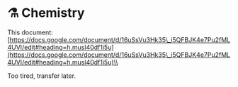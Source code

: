 # ⚗ Chemistry

This document: [https://docs.google.com/document/d/16uSsVu3Hk35\_i5QFBJK4e7Pu2fML4UVI/edit#heading=h.musl40df1i5u](https://docs.google.com/document/d/16uSsVu3Hk35\_i5QFBJK4e7Pu2fML4UVI/edit#heading=h.musl40df1i5u)\\

Too tired, transfer later.
